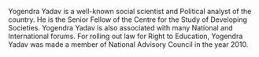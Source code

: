 <div class="leader-image leader-image-container" style="background-image: url(/assets/aapkamanch/img/leaders/yogendra-yadav.jpeg)"></div>

Yogendra Yadav is a well-known social scientist and Political analyst of the country. He is the Senior Fellow of the Centre for the Study of Developing Societies. Yogendra Yadav is also associated with many National and International forums. For rolling out law for Right to Education, Yogendra Yadav was made a member of National Advisory Council in the year 2010.

<p class="leaders-social-icons">
	<a href="https://twitter.com/AapYogendra" target="_blank"><i class="icon-twitter-sign"></i></a>
	<a href="https://www.facebook.com/AapYogendra" target="_blank"><i class="icon-facebook-sign"></i></a>
</p>